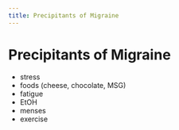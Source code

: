 ```yaml
---
title: Precipitants of Migraine
---
```

# Precipitants of Migraine

* stress
* foods (cheese, chocolate, MSG)
* fatigue
* EtOH
* menses
* exercise
